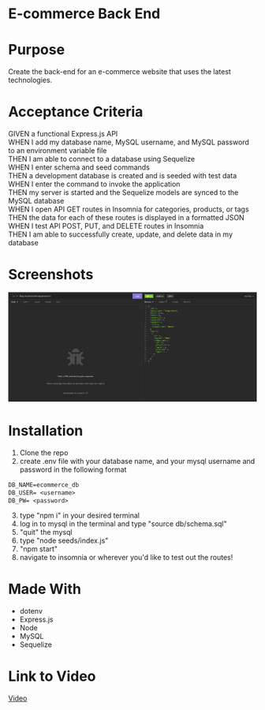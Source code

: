 # E-commerce Back End

# Purpose
Create the back-end for an e-commerce website that uses the latest technologies.

# Acceptance Criteria
GIVEN a functional Express.js API <br/>
WHEN I add my database name, MySQL username, and MySQL password to an environment variable file <br/>
THEN I am able to connect to a database using Sequelize <br/>
WHEN I enter schema and seed commands <br/>
THEN a development database is created and is seeded with test data <br/>
WHEN I enter the command to invoke the application <br/>
THEN my server is started and the Sequelize models are synced to the MySQL database <br/>
WHEN I open API GET routes in Insomnia for categories, products, or tags <br/>
THEN the data for each of these routes is displayed in a formatted JSON <br/>
WHEN I test API POST, PUT, and DELETE routes in Insomnia <br/>
THEN I am able to successfully create, update, and delete data in my database

# Screenshots
![Screenshot](./assets/images/screenshot.PNG)

# Installation
1. Clone the repo
2. create  .env file with your database name, and your mysql username and password in the following format
```
DB_NAME=ecommerce_db
DB_USER= <username>
DB_PW= <password>
```
3. type "npm i" in your desired terminal
4. log in to mysql in the terminal and type "source db/schema.sql"
5. "quit" the mysql 
6. type "node seeds/index.js"
7. "npm start" 
8. navigate to insomnia or wherever you'd like to test out the routes!

# Made With
- dotenv
- Express.js
- Node
- MySQL
- Sequelize

# Link to Video
[Video](https://drive.google.com/file/d/1pxw2ir1MNNElUwrk5z7N9rKSjmuETtsO/view) 

